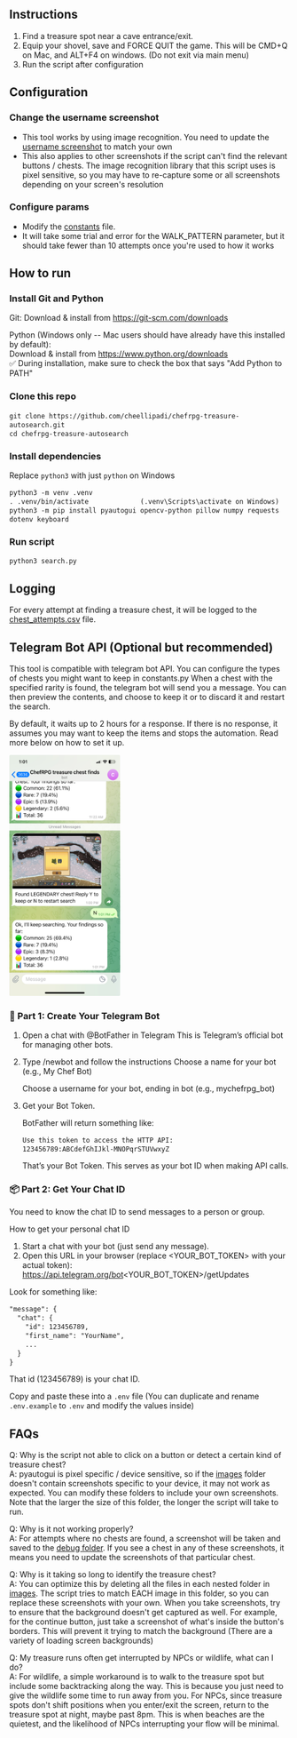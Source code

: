 ## Instructions

1. Find a treasure spot near a cave entrance/exit.
2. Equip your shovel, save and FORCE QUIT the game. This will be CMD+Q on Mac, and ALT+F4 on windows. (Do not exit via main menu)
3. Run the script after configuration

## Configuration

### Change the username screenshot

- This tool works by using image recognition. You need to update the [username screenshot](./images/username) to match your own
- This also applies to other screenshots if the script can't find the relevant buttons / chests. The image recognition library that this script uses is pixel sensitive, so you may have to re-capture some or all screenshots depending on your screen's resolution

### Configure params

- Modify the [constants](./utils/constants.py) file.
- It will take some trial and error for the WALK_PATTERN parameter, but it should take fewer than 10 attempts once you're used to how it works

## How to run

### Install Git and Python

Git:
Download & install from https://git-scm.com/downloads

Python (Windows only -- Mac users should have already have this installed by default):<br/>
Download & install from https://www.python.org/downloads<br/>
✅ During installation, make sure to check the box that says "Add Python to PATH"

### Clone this repo

```
git clone https://github.com/cheellipadi/chefrpg-treasure-autosearch.git
cd chefrpg-treasure-autosearch
```

### Install dependencies

Replace `python3` with just `python` on Windows

```
python3 -m venv .venv
. .venv/bin/activate             (.venv\Scripts\activate on Windows)
python3 -m pip install pyautogui opencv-python pillow numpy requests dotenv keyboard
```

### Run script

```
python3 search.py
```

## Logging

For every attempt at finding a treasure chest, it will be logged to the [chest_attempts.csv](./chest_attempts.csv) file.

## Telegram Bot API (Optional but recommended)

This tool is compatible with telegram bot API.
You can configure the types of chests you might want to keep in constants.py
When a chest with the specified rarity is found, the telegram bot will send you a message. You can then preview the contents, and choose to keep it or to discard it and restart the search.

By default, it waits up to 2 hours for a response. If there is no response, it assumes you may want to keep the items and stops the automation. Read more below on how to set it up.

<img src="./docs/assets/ExampleTelegramIntegration.jpeg" alt="Example Telegram Bot Integration" width="200"/>

### 🧠 Part 1: Create Your Telegram Bot

1. Open a chat with @BotFather in Telegram
   This is Telegram’s official bot for managing other bots.

2. Type /newbot and follow the instructions
   Choose a name for your bot (e.g., My Chef Bot)

   Choose a username for your bot, ending in bot (e.g., mychefrpg_bot)

3. Get your Bot Token.

   BotFather will return something like:

   ```
   Use this token to access the HTTP API:
   123456789:ABCdefGhIJkl-MNOPqrSTUVwxyZ
   ```

   That’s your Bot Token. This serves as your bot ID when making API calls.

### 📦 Part 2: Get Your Chat ID

You need to know the chat ID to send messages to a person or group.

How to get your personal chat ID

1. Start a chat with your bot (just send any message).
2. Open this URL in your browser (replace <YOUR_BOT_TOKEN> with your actual token):
   https://api.telegram.org/bot<YOUR_BOT_TOKEN>/getUpdates

Look for something like:

    "message": {
      "chat": {
        "id": 123456789,
        "first_name": "YourName",
        ...
      }
    }

That id (123456789) is your chat ID.

Copy and paste these into a `.env` file (You can duplicate and rename `.env.example` to `.env` and modify the values inside)

## FAQs

Q: Why is the script not able to click on a button or detect a certain kind of treasure chest?<br/>
A: pyautogui is pixel specific / device sensitive, so if the [images](./images/) folder doesn't contain screenshots specific to your device, it may not work as expected. You can modify these folders to include your own screenshots. Note that the larger the size of this folder, the longer the script will take to run.

Q: Why is it not working properly?<br/>
A: For attempts where no chests are found, a screenshot will be taken and saved to the [debug folder](./debug_screenshots/). If you see a chest in any of these screenshots, it means you need to update the screenshots of that particular chest.

Q: Why is it taking so long to identify the treasure chest?<br/>
A: You can optimize this by deleting all the files in each nested folder in [images](./images/). The script tries to match EACH image in this folder, so you can replace these screenshots with your own. When you take screenshots, try to ensure that the background doesn't get captured as well. For example, for the continue button, just take a screenshot of what's inside the button's borders. This will prevent it trying to match the background (There are a variety of loading screen backgrounds)

Q: My treasure runs often get interrupted by NPCs or wildlife, what can I do?<br/>
A: For wildlife, a simple workaround is to walk to the treasure spot but include some backtracking along the way. This is because you just need to give the wildlife some time to run away from you. For NPCs, since treasure spots don't shift positions when you enter/exit the screen, return to the treasure spot at night, maybe past 8pm. This is when beaches are the quietest, and the likelihood of NPCs interrupting your flow will be minimal.
